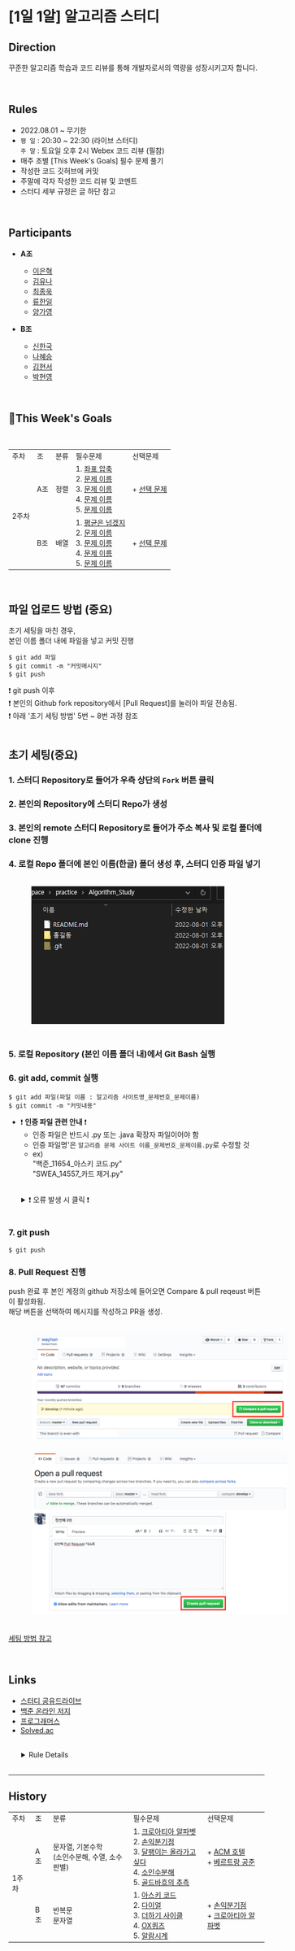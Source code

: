 # [1일 1알] 알고리즘 스터디
## Direction
꾸준한 알고리즘 학습과 코드 리뷰를 통해 개발자로서의 역량을 성장시키고자 합니다.

</br>

## Rules
- 2022.08.01 ~ 무기한
-  `평 일` : 20:30 ~ 22:30 (라이브 스터디)</br> 
    `주 말` : 토요일 오후 2시 Webex 코드 리뷰 (필참)
- 매주 조별 [This Week's Goals] 필수 문제 풀기
- 작성한 코드 깃허브에 커밋
- 주말에 각자 작성한 코드 리뷰 및 코멘트
- 스터디 세부 규정은 글 하단 참고

</br>

## Participants
- **A조**
    - [이은혁](https://github.com/itmakesmesoft)</br>
    - [김유나](https://github.com/yuna872)</br>
    - [최종욱]()</br>
    - [류한일]()</br>
    - [양가영]()</br>

- **B조**
    - [신한국](https://github.com/dlfnek)</br>
    - [나혜승](https://github.com/HyeseungNA)</br>
    - [김현서]()</br>
    - [박현영]()</br>
</br>


## :high_brightness:This Week's Goals 
</br>

<table>
    <tr>
        <td>주차</td>
        <td>조</td>
        <td>분류</td>
        <td>필수문제</td>
        <td>선택문제</td>
    <tr>
        <td rowspan='2'>2주차</td>
        <td>A조</td>
        <td>정렬 </td>
        <td>
        1. <a href="https://www.acmicpc.net/problem/18870">좌표 압축</a><br/>
        2. <a href="#">문제 이름</a><br/>
        3. <a href="#">문제 이름</a><br/>
        4. <a href="#">문제 이름</a><br/>
        5. <a href="#">문제 이름</a><br/>
        </td>
        <td>
        + <a href="#">선택 문제</a>
        </td>
    </tr>
    <tr>
        <td>B조</td>
        <td>배열</td>
        <td>
        1. <a href="https://www.acmicpc.net/problem/4344">평균은 넘겠지</a><br/>
        2. <a href="#">문제 이름</a><br/>
        3. <a href="#">문제 이름</a><br/>
        4. <a href="#">문제 이름</a><br/>
        5. <a href="#">문제 이름</a><br/>
        </td>
        <td>
        + <a href="#">선택 문제</a>
        </td>
    </tr>    
</table>

</br>


## 파일 업로드 방법 (중요)
초기 세팅을 마친 경우,</br>
본인 이름 폴더 내에 파일을 넣고 커밋 진행</br> 
```
$ git add 파일
$ git commit -m "커밋메시지"
$ git push 
```
❗ git push 이후</br>
❗ 본인의 Github fork repository에서 [Pull Request]를 눌러야 파일 전송됨.</br>
❗ 아래 '초기 세팅 방법' 5번 ~ 8번 과정 참조</br>
</br>



## 초기 세팅(중요)
### 1. 스터디 Repository로 들어가 우측 상단의 `Fork` 버튼 클릭

### 2. 본인의 Repository에 스터디 Repo가 생성

### 3. 본인의 remote 스터디 Repository로 들어가 주소 복사 및 로컬 폴더에 clone 진행

### 4. 로컬 Repo 폴더에 본인 이름(한글) 폴더 생성 후, 스터디 인증 파일 넣기
</br>
<img src="./etc/참고이미지.png" style="position: relative; margin-left: 45px; margin-bottom: 20px;">
</br>

### 5. 로컬 Repository (본인 이름 폴더 내)에서 Git Bash 실행</br>

### 6. git add, commit 실행
   
```
$ git add 파일(파일 이름 : 알고리즘 사이트명_문제번호_문제이름)
$ git commit -m "커밋내용"
```

- :heavy_exclamation_mark: __인증 파일 관련 안내__ ❗ 
    - 인증 파일은 반드시 .py 또는 .java 확장자 파일이어야 함
    - 인증 파일명'은 `알고리즘 문제 사이트 이름_문제번호_문제이름.py`로 수정할 것
    - ex) <div>"백준_11654_아스키 코드.py"</br>
    "SWEA_14557_카드 제거.py"</div>

</br>
<details style="margin-left : 25px !important;">
    <summary> ❗ 오류 발생 시 클릭 ❗ </summary>
    <div markdown="1">

- 깃허브 remote Repo와 local Repo의 저장된 데이터가 일치하지 않아서 생기는 문제</br>
일반적으로 remote Repo에 저장된 파일이 local Repo에는 존재하지 않는 경우 발생.</br>

    ```
    ! [rejected]          main -> main (fetch first)
    error: failed to push some refs to 'https://github.com/...
    ```

    따라서, git pull을 통해 로컬 저장소의 파일을 내려받아야 함.</br>
    본인이 업로드할 파일 삭제되지 않게 주의!</br>

    ```
    $ git pull
    ```

    </br>

- 브런치가 `main`이 아닌 경우, 다시 `main`으로 설정해주세요
    ```
    $ git checkout main
    ```
</details>
</br>

### 7. git push </br>

```
$ git push
```


### 8. Pull Request 진행</br>
push 완료 후 본인 계정의 github 저장소에 들어오면 Compare & pull reqeust 버튼이 활성화됨.</br>
해당 버튼을 선택하여 메시지를 작성하고 PR을 생성.

</br>
<img src="./etc/1.png" style="position: relative; margin-left: 45px; margin-bottom: 20px;">
</br>
<img src="./etc/2.png" style="position: relative; margin-left: 45px; margin-bottom: 20px;">
</br>


[세팅 방법 참고](https://wayhome25.github.io/git/2017/07/08/git-first-pull-request-story/)




</br>


## Links

- [스터디 공유드라이브](https://drive.google.com/drive/folders/1mL6Mk0UTp6gN1Bbn0btMbsI6qtlNgJW-)
- [백준 온라인 저지](https://www.acmicpc.net/step)
- [프로그래머스](https://school.programmers.co.kr/learn/challenges)
- [Solved.ac](https://solved.ac/problems/level)

</br>

<details style="margin-left : 25px !important;">
    <summary>Rule Details</summary>
    <div markdown="1">
        <table>
            <tr style="text-align: center !important; font-weight: bold !important;">
              <td>규정</td><td>내용</td>
            </tr>
            <tr>
                <td>라이브 스터디 무단 결석</br>(부득이한 사정으로 참석 불가능한 경우</br>당일 오후 6시 까지 미리 공지)</td><td>경고 1회</td>
            </tr>
            <tr>
                <td>코드리뷰 무단 결석</br>(부득이한 사정으로 참석 불가능한 경우</br>전일 오후 6시 까지 미리 공지)</td><td>경고 1회 및 벌칙 코드 작성</td>
            </tr>
            <tr>
                <td colspan= '2'> - 지각 2회 시 1회 경고</br> - 경고 3회 누적 시 퇴출</br> - 매월 1일 경고 리셋</td>
            </tr>
        </table>
    </div>
</details>
</br>

---

## History
<table>
    <tr>
        <td>주차</td>
        <td>조</td>
        <td>분류</td>
        <td>필수문제</td>
        <td>선택문제</td>
    <tr>
    <tr>
        <td rowspan='2'>1주차</td>
        <td>A조</td>
        <td>문자열, 기본수학</br> (소인수분해, 수열, 소수판별) </td>
        <td>
        1. <a href="https://www.acmicpc.net/problem/2941">크로아티아 알파벳</a><br/> 
        2. <a href="https://www.acmicpc.net/problem/1712">손익분기점</a><br/>
        3. <a href="https://www.acmicpc.net/problem/2869">달팽이는 올라가고 싶다</a><br/> 
        4. <a href="https://www.acmicpc.net/problem/11653">소인수분해</a><br/> 
        5. <a href="https://www.acmicpc.net/problem/9020">골드바흐의 추측</a>
        </td>
        <td>
        + <a href="https://www.acmicpc.net/problem/10250">ACM 호텔</a></br>
        + <a href="https://www.acmicpc.net/problem/4948">베르트랑 공준</a>
        </td>
    </tr>
    <tr>
        <td>B조</td>
        <td>반복문</br>문자열</td>
        <td>
        1. <a href="https://www.acmicpc.net/problem/11654">아스키 코드</a><br/> 
        2. <a href="https://www.acmicpc.net/problem/5622">다이얼</a><br/> 
        3. <a href="https://www.acmicpc.net/problem/1110">더하기 사이클</a></br>
        4. <a href="https://www.acmicpc.net/problem/8958">OX퀴즈</a></br>
        5. <a href="https://www.acmicpc.net/problem/2884">알람시계</a>
        </td>
        <td>
        + <a href="https://www.acmicpc.net/problem/1712">손익분기점</a></br>
        + <a href="https://www.acmicpc.net/problem/2941">크로아티아 알파벳</a>
        </td>
    </tr>
</table>